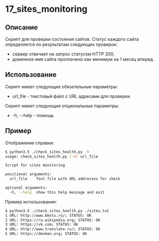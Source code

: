 # 17_sites_monitoring

## Описание

Скрипт для проверки состояния сайтов. Статус каждого сайта определяется
по результатам следующих проверок:

* сервер отвечает на запрос статусом HTTP 200;
* доменное имя сайта проплачено как минимум на 1 месяц вперед.

## Использование
Скрипт имеет следующие обязательные параметры:

* url_file - текстовый файл с URL адресами для проверки.

Скрипт имеет следующие опциональные параметры:

* -h, --help - помощь


## Пример

Отображение справки:

```sh
$ python3.5 ./check_sites_health.py -h
usage: check_sites_health.py [-h] url_file

Script for sites monitoring

positional arguments:
  url_file    Text file with URL addresses for check

optional arguments:
  -h, --help  show this help message and exit

```

Пример использования:

```sh
$ python3.5 ./check_sites_health.py ./sites.txt
1 URL: http://www.bmstu.ru/; STATUS: OK
2 URL: https://ru.wikipedia.org; STATUS: OK
3 URL: https://vk.com; STATUS: OK
4 URL: http://www.translate.ru/; STATUS: OK
5 URL: https://devman.org; STATUS: OK
```